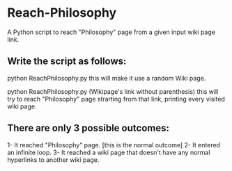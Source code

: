 # Reach-Philosophy
A Python script to reach "Philosophy" page from a given input wiki page link.

## Write the script as follows:
python ReachPhilosophy.py
this will make it use a random Wiki page.

python ReachPhilosophy.py (Wikipage's link without parenthesis)
this will try to reach "Philosophy" page strarting from that link, printing every visited wiki page.

## There are only 3 possible outcomes:
1- It reached "Philosophy" page. [this is the normal outcome]
2- It entered an infinite loop.
3- It reached a wiki page that doesn't have any normal hyperlinks to another wiki page.
